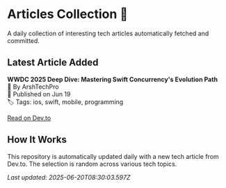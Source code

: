 # Articles Collection 📒

A daily collection of interesting tech articles automatically fetched and committed.

## Latest Article Added

**WWDC 2025 Deep Dive: Mastering Swift Concurrency's Evolution Path**  
👤 By ArshTechPro  
📅 Published on Jun 19  
🏷 Tags: ios, swift, mobile, programming  

[Read on Dev.to](https://dev.to/arshtechpro/wwdc-2025-deep-dive-mastering-swift-concurrencys-evolution-path-3mpj)

## How It Works

This repository is automatically updated daily with a new tech article from Dev.to. The selection is random across various tech topics.

_Last updated: 2025-06-20T08:30:03.597Z_
